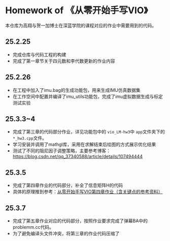 # Homework of 《从零开始手写VIO》

本仓库为高翔与贺一加博士在深蓝学院的课程对应的作业中需要用到的代码。

## 25.2.25

- 完成仓库与代码工程的构建
- 完成了第一章节关于四元数和李代数更新的作业内容

## 25.2.26

- 在工程中加入了imu.bag的生成功能包，用来生成IMU仿真数据集
- 在工作空间中配置并编译了imu_utils功能包，完成了imu虚拟数据生成与标定测试实验

## 25.3.3~4

- 完成了第三章的代码部分作业，详见功能包中的 `vio_LM-hw3`中 `app`文件夹下的 `*_hw3.cpp`文件。
- 学习安装并调用了mathgl库，采用在求解结束后绘图的方式展示优化结果
- 测试了不同的阻尼因子调整策略，主要参考博客：https://blog.csdn.net/qq_37340588/article/details/107494444

## 25.3.5

- 完成了第四章作业的代码部分，补全了信息矩阵H的代码
- 具体的原理推到参考：[从零开始手写VIO第四章作业（含关键点的参考资料）](https://blog.csdn.net/cuifeng1993/article/details/107735126)

## 25.3.7

- 完成了第五章作业对应的代码部分，按照作业要求完成了弹幕BA中的problemm.cc代码。
- 为了避免编译头文件冲突，将第三章的作业代码压缩了
